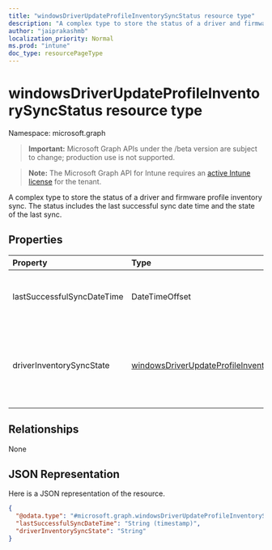 ```yaml
---
title: "windowsDriverUpdateProfileInventorySyncStatus resource type"
description: "A complex type to store the status of a driver and firmware profile inventory sync. The status includes the last successful sync date time and the state of the last sync."
author: "jaiprakashmb"
localization_priority: Normal
ms.prod: "intune"
doc_type: resourcePageType
---
```


# windowsDriverUpdateProfileInventorySyncStatus resource type

Namespace: microsoft.graph

> **Important:** Microsoft Graph APIs under the /beta version are subject to change; production use is not supported.

> **Note:** The Microsoft Graph API for Intune requires an [active Intune license](https://go.microsoft.com/fwlink/?linkid=839381) for the tenant.

A complex type to store the status of a driver and firmware profile inventory sync. The status includes the last successful sync date time and the state of the last sync.

## Properties
|Property|Type|Description|
|:---|:---|:---|
|lastSuccessfulSyncDateTime|DateTimeOffset|The last successful sync date and time in UTC.|
|driverInventorySyncState|[windowsDriverUpdateProfileInventorySyncState](../resources/intune-softwareupdate-windowsdriverupdateprofileinventorysyncstate.md)|The state of the latest sync. Possible values are: `pending`, `success`, `failure`.|

## Relationships
None

## JSON Representation
Here is a JSON representation of the resource.
<!-- {
  "blockType": "resource",
  "@odata.type": "microsoft.graph.windowsDriverUpdateProfileInventorySyncStatus"
}
-->
``` json
{
  "@odata.type": "#microsoft.graph.windowsDriverUpdateProfileInventorySyncStatus",
  "lastSuccessfulSyncDateTime": "String (timestamp)",
  "driverInventorySyncState": "String"
}
```






